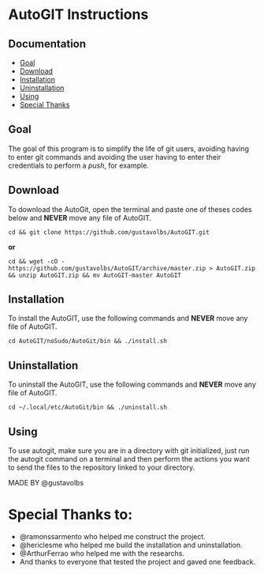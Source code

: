 # AutoGIT Instructions

## Documentation
* [Goal](https://github.com/gustavolbs/AutoGIT#goal)
* [Download](https://github.com/gustavolbs/AutoGIT#download)
* [Installation](https://github.com/gustavolbs/AutoGIT#installation)
* [Uninstallation](https://github.com/gustavolbs/AutoGIT#uninstallation)
* [Using](https://github.com/gustavolbs/AutoGIT#using)
* [Special Thanks](https://github.com/gustavolbs/AutoGIT#special-thanks)


## Goal
   The goal of this program is to simplify the life of git users, avoiding having to enter git commands and avoiding the user having to enter their credentials to perform a _push_, for example.
   
## Download
To download the AutoGit, open the terminal and paste one of theses codes below and **NEVER** move any file of AutoGIT.
```
cd && git clone https://github.com/gustavolbs/AutoGIT.git
```
**or**
```
cd && wget -cO - https://github.com/gustavolbs/AutoGIT/archive/master.zip > AutoGIT.zip && unzip AutoGIT.zip && mv AutoGIT-master AutoGIT
```

## Installation
To install the AutoGIT, use the following commands and **NEVER** move any file of AutoGIT.
```
cd AutoGIT/noSudo/AutoGit/bin && ./install.sh 
```

## Uninstallation
To uninstall the AutoGIT, use the following commands and **NEVER** move any file of AutoGIT.
```
cd ~/.local/etc/AutoGit/bin && ./uninstall.sh 
```

## Using
   To use autogit, make sure you are in a directory with git initialized, just run the autogit command on a terminal and then perform the actions you want to send the files to the repository linked to your directory.

MADE BY @gustavolbs

# Special Thanks to:

- @ramonssarmento who helped me construct the project.
- @hericlesme who helped me build the installation and uninstallation.
- @ArthurFerrao who helped me with the researchs.
- And thanks to everyone that tested the project and gaved one feedback.

